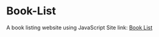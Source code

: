 # Book-List
A book listing website using JavaScript
Site link: [Book List](https://das-amlan.github.io/Book-List/)
